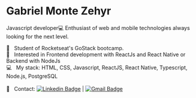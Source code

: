 # Gabriel Monte Zehyr
Javascript developer:computer:
Enthusiast of web and mobile technologies always looking for the next level.
 <br/>

 :rocket:  &nbsp; Student of Rocketseat's GoStack bootcamp.
 <br/> :purple_heart: &nbsp; Interested in Frontend development with ReactJs and React Native or Backend with NodeJs
 <br/> :computer: &nbsp; My stack: HTML, CSS, Javascript, ReactJS, React Native, Typescript, Node.js, PostgreSQL
 <br/>
 <br/> :email: &nbsp; Contact: [![Linkedin Badge](https://img.shields.io/badge/-GabrielMZyr-blue?style=flat-square&logo=Linkedin&logoColor=white&link=https://www.linkedin.com/in/gabrielmzyr)](https://www.linkedin.com/in/gabrielmzyr) 
| 
[![Gmail Badge](https://img.shields.io/badge/-gabrielmzyr@gmail.com-c14438?style=flat-square&logo=Gmail&logoColor=white&link=mailto:gabrielmzyr@gmail.com)](mailto:gabrielmzyr@gmail.com)

